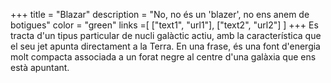 +++
title = "Blazar"
description = "No, no és un 'blazer', no ens anem de botigues"
color = "green"
links =[
  ["text1", "url1"],
  ["text2", "url2"]
]
+++
Es tracta d'un tipus particular de nucli galàctic actiu, amb la característica que el seu jet apunta directament a la Terra. En una frase, és una font d'energia molt compacta associada a un forat negre al centre d'una galàxia que ens està apuntant.
